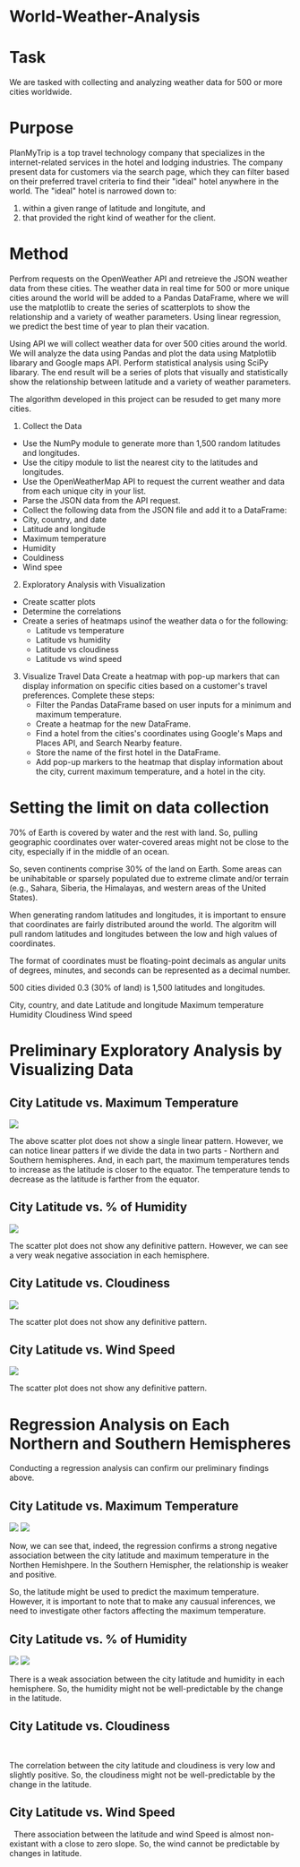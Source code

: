 # World-Weather-Analysis


# Task
We are tasked with collecting and analyzing weather data for 500 or more cities worldwide. 

# Purpose

PlanMyTrip is a top travel technology company that specializes in the internet-related services in the hotel and lodging industries. The company present data for customers via the search page, which they can filter based on their preferred travel criteria to find their "ideal" hotel anywhere in the world. The "ideal" hotel is narrowed down to:
1) within a given range of latitude and longitute, and 
2) that provided the right kind of weather for the client. 

# Method
Perfrom requests on the OpenWeather API and retreieve the JSON weather data from these cities. The weather data in real time for 500 or more unique cities around the world will be added to a Pandas DataFrame, where we will use the matplotlib to create the series of scatterplots to show the relationship and a variety of weather parameters. Using linear regression, we predict the best time of year to plan their vacation. 

Using API we will collect weather data for over 500 cities around the world. We will analyze the data using Pandas and plot the data using Matplotlib libarary and Google maps API. Perform statistical analysis using SciPy libarary. The end result will be a series of plots that visually and statistically show the relationship between latitude and a variety of weather parameters.


The algorithm developed in this project can be resuded to get many more cities. 


1. Collect the Data
- Use the NumPy module to generate more than 1,500 random latitudes and longitudes.
- Use the citipy module to list the nearest city to the latitudes and longitudes. 
- Use the OpenWeatherMap API to request the current weather and data from each unique city in your list. 
- Parse the JSON data from the API request. 
- Collect the following data from the JSON file and add it to a DataFrame:
 - City, country, and date
 - Latitude and longitude
 - Maximum temperature
 - Humidity
 - Couldiness
 - Wind spee

 2. Exploratory Analysis with Visualization
- Create scatter plots
- Determine the correlations
- Create a series of heatmaps usinof the weather data o
    for the following:
    - Latitude vs temperature 
    - Latitude vs humidity 
    - Latitude vs cloudiness
    - Latitude vs wind speed

3. Visualize Travel Data
Create a heatmap with pop-up markers that can display information on specific cities based on a customer's travel preferences. Complete these steps:
    - Filter the Pandas DataFrame based on user inputs for a minimum and maximum temperature. 
    - Create a heatmap for the new DataFrame. 
    - Find a hotel from the cities's coordinates using Google's Maps and Places API, and Search Nearby feature. 
    - Store the name of the first hotel in the DataFrame. 
    - Add pop-up markers to the heatmap that display information about the city, current maximum temperature, and a hotel in the city.


# Setting the limit on data collection
70% of Earth is covered by water and the rest with land. So, pulling geographic coordinates over water-covered areas might not be close to the city, especially if in the middle of an ocean. 

So, seven continents comprise 30% of the land on Earth. Some areas can be unihabitable or sparsely populated due to extreme climate and/or terrain (e.g., Sahara, Siberia, the Himalayas, and western areas of the United States).

When generating random latitudes and longitudes, it is important to ensure that coordinates are fairly distributed around the world. The algoritm will pull random latitudes and longitudes between the low and high values of coordinates. 

The format of coordinates must be floating-point decimals as angular units of degrees, minutes, and seconds can be represented as a decimal number. 

500 cities divided 0.3 (30% of land) is 1,500 latitudes and longitudes. 


City, country, and date
Latitude and longitude
Maximum temperature
Humidity
Cloudiness
Wind speed

# Preliminary Exploratory Analysis by Visualizing Data

## City Latitude vs. Maximum Temperature
![](https://github.com/Aigerim-Zh/World-Weather-Analysis/blob/main/weather_data/Latitude%20vs%20Max%20Temp.png)

The above scatter plot does not show a single linear pattern. However, we can notice linear patters if we divide the data in two parts - Northern and Southern hemispheres. And, in each part, the maximum temperatures tends to increase as the latitude is closer to the equator. The temperature tends to decrease as the latitude is farther from the equator. 

## City Latitude vs. % of Humidity 
![](https://github.com/Aigerim-Zh/World-Weather-Analysis/blob/main/weather_data/Latitude%20vs.%20Humidity.png)

The scatter plot does not show any definitive pattern. However, we can see a very weak negative association in each hemisphere. 

## City Latitude vs. Cloudiness

![](https://github.com/Aigerim-Zh/World-Weather-Analysis/blob/main/weather_data/Latitude%20vs.%20Cloudiness.png)

The scatter plot does not show any definitive pattern.

## City Latitude vs. Wind Speed

![](https://github.com/Aigerim-Zh/World-Weather-Analysis/blob/main/weather_data/Latitude%20vs.%20Wind%20Speed.png)

The scatter plot does not show any definitive pattern.

# Regression Analysis on Each Northern and Southern Hemispheres

Conducting a regression analysis can confirm our preliminary findings above.

## City Latitude vs. Maximum Temperature
![](https://github.com/Aigerim-Zh/World-Weather-Analysis/blob/main/weather_data/Latitude%20vs.%20Max%20Temp_North.png)
![](https://github.com/Aigerim-Zh/World-Weather-Analysis/blob/main/weather_data/Latitude%20vs.%20Max%20Temp_South.png)

Now, we can see that, indeed, the regression confirms a strong negative association between the city latitude and maximum temperature in the Northen Hemishpere. In the Southern Hemispher, the relationship is weaker and positive. 

So, the latitude might be used to predict the maximum temperature. However, it is important to note that to make any causual inferences, we need to investigate other factors affecting the maximum temperature. 


## City Latitude vs. % of Humidity 
![](https://github.com/Aigerim-Zh/World-Weather-Analysis/blob/main/weather_data/Latitude%20vs.%20Humidity_North.png)
![](https://github.com/Aigerim-Zh/World-Weather-Analysis/blob/main/weather_data/Latitude%20vs.%20Humidity_South.png)

There is a weak association between the city latitude and humidity in each hemisphere. So, the humidity might not be well-predictable by the change in the latitude. 

## City Latitude vs. Cloudiness

![]()
![]()

The correlation between the city latitude and cloudiness is very low and slightly positive. So, the cloudiness might not be well-predictable by the change in the latitude. 

## City Latitude vs. Wind Speed

![]()
![]()
There association between the latitude and wind Speed is almost non-existant with a close to zero slope. So, the wind cannot be predictable by changes in latitude. 